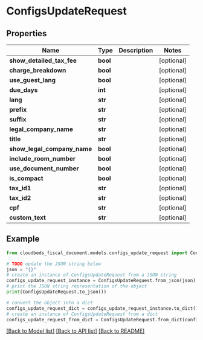 # ConfigsUpdateRequest


## Properties

Name | Type | Description | Notes
------------ | ------------- | ------------- | -------------
**show_detailed_tax_fee** | **bool** |  | [optional] 
**charge_breakdown** | **bool** |  | [optional] 
**use_guest_lang** | **bool** |  | [optional] 
**due_days** | **int** |  | [optional] 
**lang** | **str** |  | [optional] 
**prefix** | **str** |  | [optional] 
**suffix** | **str** |  | [optional] 
**legal_company_name** | **str** |  | [optional] 
**title** | **str** |  | [optional] 
**show_legal_company_name** | **bool** |  | [optional] 
**include_room_number** | **bool** |  | [optional] 
**use_document_number** | **bool** |  | [optional] 
**is_compact** | **bool** |  | [optional] 
**tax_id1** | **str** |  | [optional] 
**tax_id2** | **str** |  | [optional] 
**cpf** | **str** |  | [optional] 
**custom_text** | **str** |  | [optional] 

## Example

```python
from cloudbeds_fiscal_document.models.configs_update_request import ConfigsUpdateRequest

# TODO update the JSON string below
json = "{}"
# create an instance of ConfigsUpdateRequest from a JSON string
configs_update_request_instance = ConfigsUpdateRequest.from_json(json)
# print the JSON string representation of the object
print(ConfigsUpdateRequest.to_json())

# convert the object into a dict
configs_update_request_dict = configs_update_request_instance.to_dict()
# create an instance of ConfigsUpdateRequest from a dict
configs_update_request_from_dict = ConfigsUpdateRequest.from_dict(configs_update_request_dict)
```
[[Back to Model list]](../README.md#documentation-for-models) [[Back to API list]](../README.md#documentation-for-api-endpoints) [[Back to README]](../README.md)


